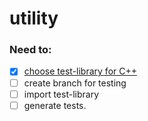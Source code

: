 # utility

### Need to:
- [x] [choose test-library for C++](docs/testing)
- [ ] create branch for testing
- [ ] import test-library
- [ ] generate tests.
